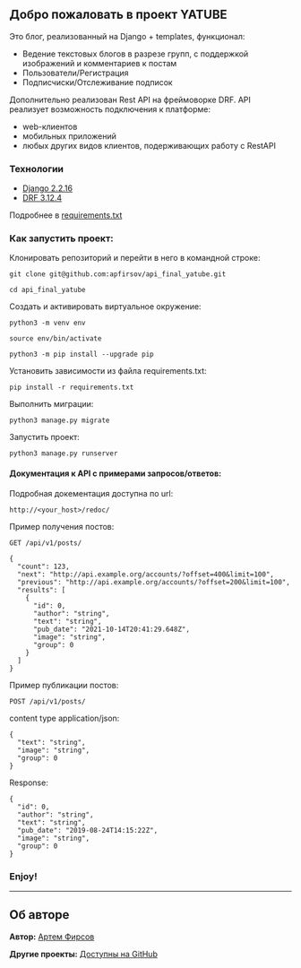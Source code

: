 ## Добро пожаловать в проект YATUBE
Это блог, реализованный на Django + templates, функционал:
- Ведение текстовых блогов в разрезе групп, с поддержкой изображений и комментариев к постам
- Пользователи/Регистрация
- Подписчиски/Отслеживание подписок

Дополнительно реализован Rest API на фреймоворке DRF.
API реализует возможность подключения к платформе:
- web-клиентов
- мобильных приложений
- любых других видов клиентов, подерживающих работу с RestAPI 

### Технологии
- [Django 2.2.16](https://docs.djangoproject.com/en/4.0/releases/2.2.16/)
- [DRF 3.12.4](https://www.django-rest-framework.org/community/release-notes/)

Подробнее в [requirements.txt](https://github.com/apfirsov/api_final_yatube/blob/master/requirements.txt)

### Как запустить проект:

Клонировать репозиторий и перейти в него в командной строке:

```
git clone git@github.com:apfirsov/api_final_yatube.git
```

```
cd api_final_yatube
```

Cоздать и активировать виртуальное окружение:

```
python3 -m venv env
```

```
source env/bin/activate
```

```
python3 -m pip install --upgrade pip
```

Установить зависимости из файла requirements.txt:

```
pip install -r requirements.txt
```

Выполнить миграции:

```
python3 manage.py migrate
```

Запустить проект:

```
python3 manage.py runserver
```

#### Документация к API с примерами запросов/ответов:

Подробная докeментация доступна по url:
```
http://<your_host>/redoc/
```

Пример получения постов:
```
GET /api/v1/posts/
```
```
{
  "count": 123,
  "next": "http://api.example.org/accounts/?offset=400&limit=100",
  "previous": "http://api.example.org/accounts/?offset=200&limit=100",
  "results": [
    {
      "id": 0,
      "author": "string",
      "text": "string",
      "pub_date": "2021-10-14T20:41:29.648Z",
      "image": "string",
      "group": 0
    }
  ]
}
```
Пример публикации постов:
```
POST /api/v1/posts/
```

content type application/json:
```
{
  "text": "string",
  "image": "string",
  "group": 0
}
```
Response:
```
{
  "id": 0,
  "author": "string",
  "text": "string",
  "pub_date": "2019-08-24T14:15:22Z",
  "image": "string",
  "group": 0
}
```
### Enjoy!

****
##  Об авторе
**Автор:** [Артем Фирсов](https://github.com/apfirsov)

**Другие проекты:** [Доступны на GitHub](https://github.com/apfirsov)